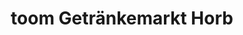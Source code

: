 ---
title: "toom Getränkemarkt Horb"
url: /horb-am-neckar/toom-getraenkemarkt-horb/
shop: Getränke
---